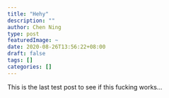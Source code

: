 ```yaml
---
title: "Hehy"
description: ""
author: Chen Ning
type: post
featuredImage: ~
date: 2020-08-26T13:56:22+08:00
draft: false
tags: []
categories: []
---
```


This is the last test post to see if this fucking works...
